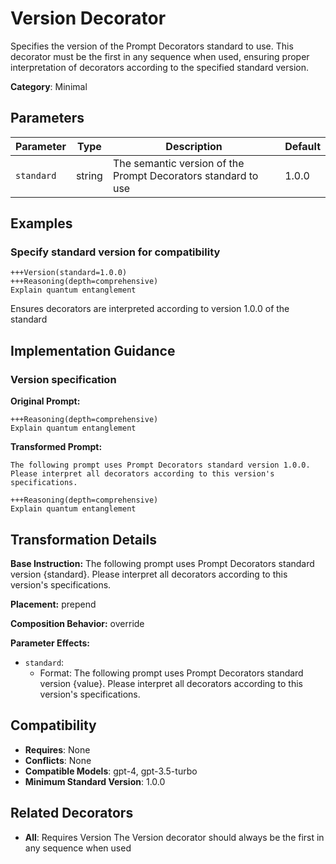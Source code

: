 # Version Decorator

Specifies the version of the Prompt Decorators standard to use. This decorator must be the first in any sequence when used, ensuring proper interpretation of decorators according to the specified standard version.

**Category**: Minimal

## Parameters

| Parameter | Type | Description | Default |
|-----------|------|-------------|--------|
| `standard` | string | The semantic version of the Prompt Decorators standard to use | 1.0.0 |

## Examples

### Specify standard version for compatibility

```
+++Version(standard=1.0.0)
+++Reasoning(depth=comprehensive)
Explain quantum entanglement
```

Ensures decorators are interpreted according to version 1.0.0 of the standard

## Implementation Guidance

### Version specification

**Original Prompt:**
```
+++Reasoning(depth=comprehensive)
Explain quantum entanglement
```

**Transformed Prompt:**
```
The following prompt uses Prompt Decorators standard version 1.0.0. Please interpret all decorators according to this version's specifications.

+++Reasoning(depth=comprehensive)
Explain quantum entanglement
```

## Transformation Details

**Base Instruction:** The following prompt uses Prompt Decorators standard version {standard}. Please interpret all decorators according to this version's specifications.

**Placement:** prepend

**Composition Behavior:** override

**Parameter Effects:**

- `standard`:
  - Format: The following prompt uses Prompt Decorators standard version {value}. Please interpret all decorators according to this version's specifications.

## Compatibility

- **Requires**: None
- **Conflicts**: None
- **Compatible Models**: gpt-4, gpt-3.5-turbo
- **Minimum Standard Version**: 1.0.0

## Related Decorators

- **All**: Requires Version The Version decorator should always be the first in any sequence when used

